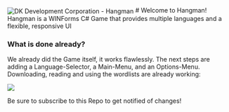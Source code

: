 <img align="center" src="http://fs5.directupload.net/images/160520/k5ylwjgq.png" alt="DK Development Corporation - Hangman">
# Welcome to Hangman!
Hangman is a WINForms C# Game that provides multiple languages and a flexible, responsive UI

### What is done already?

We already did the Game itself, it works flawlessly. The next steps are adding a Language-Selector, a Main-Menu, and an Options-Menu.
Downloading, reading and using the wordlists are already working:

![](http://puu.sh/oYYES/277f562360.png)

Be sure to subscribe to this Repo to get notified of changes!
